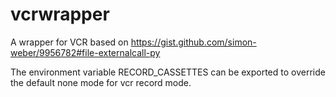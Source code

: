 # vcrwrapper
A wrapper for VCR based on https://gist.github.com/simon-weber/9956782#file-externalcall-py

The environment variable RECORD_CASSETTES can be exported to override the default none mode for vcr record mode.
